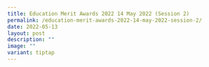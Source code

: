 ```yaml
---
title: Education Merit Awards 2022 14 May 2022 (Session 2)
permalink: /education-merit-awards-2022-14-may-2022-session-2/
date: 2022-05-13
layout: post
description: ""
image: ""
variant: tiptap
---
```

